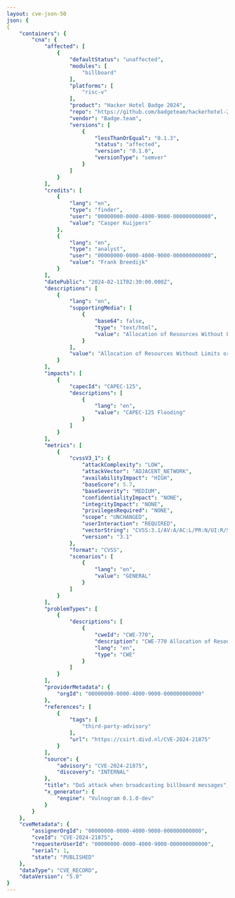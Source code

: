 ```yaml
---
layout: cve-json-50
json: {
{
    "containers": {
        "cna": {
            "affected": [
                {
                    "defaultStatus": "unaffected",
                    "modules": [
                        "billboard"
                    ],
                    "platforms": [
                        "risc-v"
                    ],
                    "product": "Hacker Hotel Badge 2024",
                    "repo": "https://github.com/badgeteam/hackerhotel-2024-firmware-esp32c6",
                    "vendor": "Badge.team",
                    "versions": [
                        {
                            "lessThanOrEqual": "0.1.3",
                            "status": "affected",
                            "version": "0.1.0",
                            "versionType": "semver"
                        }
                    ]
                }
            ],
            "credits": [
                {
                    "lang": "en",
                    "type": "finder",
                    "user": "00000000-0000-4000-9000-000000000000",
                    "value": "Casper Kuijpers"
                },
                {
                    "lang": "en",
                    "type": "analyst",
                    "user": "00000000-0000-4000-9000-000000000000",
                    "value": "Frank Breedijk"
                }
            ],
            "datePublic": "2024-02-11T02:30:00.000Z",
            "descriptions": [
                {
                    "lang": "en",
                    "supportingMedia": [
                        {
                            "base64": false,
                            "type": "text/html",
                            "value": "Allocation of Resources Without Limits or Throttling vulnerability in Badge leading to a denial of service attack.Team Hacker Hotel Badge 2024 on risc-v (billboard modules) allows Flooding.<p>This issue affects Hacker Hotel Badge 2024: from 0.1.0 through 0.1.3.</p>"
                        }
                    ],
                    "value": "Allocation of Resources Without Limits or Throttling vulnerability in Badge leading to a denial of service attack.Team Hacker Hotel Badge 2024 on risc-v (billboard modules) allows Flooding.This issue affects Hacker Hotel Badge 2024: from 0.1.0 through 0.1.3.\n\n"
                }
            ],
            "impacts": [
                {
                    "capecId": "CAPEC-125",
                    "descriptions": [
                        {
                            "lang": "en",
                            "value": "CAPEC-125 Flooding"
                        }
                    ]
                }
            ],
            "metrics": [
                {
                    "cvssV3_1": {
                        "attackComplexity": "LOW",
                        "attackVector": "ADJACENT_NETWORK",
                        "availabilityImpact": "HIGH",
                        "baseScore": 5.7,
                        "baseSeverity": "MEDIUM",
                        "confidentialityImpact": "NONE",
                        "integrityImpact": "NONE",
                        "privilegesRequired": "NONE",
                        "scope": "UNCHANGED",
                        "userInteraction": "REQUIRED",
                        "vectorString": "CVSS:3.1/AV:A/AC:L/PR:N/UI:R/S:U/C:N/I:N/A:H",
                        "version": "3.1"
                    },
                    "format": "CVSS",
                    "scenarios": [
                        {
                            "lang": "en",
                            "value": "GENERAL"
                        }
                    ]
                }
            ],
            "problemTypes": [
                {
                    "descriptions": [
                        {
                            "cweId": "CWE-770",
                            "description": "CWE-770 Allocation of Resources Without Limits or Throttling",
                            "lang": "en",
                            "type": "CWE"
                        }
                    ]
                }
            ],
            "providerMetadata": {
                "orgId": "00000000-0000-4000-9000-000000000000"
            },
            "references": [
                {
                    "tags": [
                        "third-party-advisory"
                    ],
                    "url": "https://csirt.divd.nl/CVE-2024-21875"
                }
            ],
            "source": {
                "advisory": "CVE-2024-21875",
                "discovery": "INTERNAL"
            },
            "title": "DoS attack when broadcasting billboard messages",
            "x_generator": {
                "engine": "Vulnogram 0.1.0-dev"
            }
        }
    },
    "cveMetadata": {
        "assignerOrgId": "00000000-0000-4000-9000-000000000000",
        "cveId": "CVE-2024-21875",
        "requesterUserId": "00000000-0000-4000-9000-000000000000",
        "serial": 1,
        "state": "PUBLISHED"
    },
    "dataType": "CVE_RECORD",
    "dataVersion": "5.0"
}
---
```

